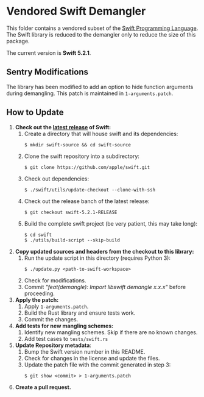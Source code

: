 # Vendored Swift Demangler

This folder contains a vendored subset of the [Swift Programming Language]. The Swift library is
reduced to the demangler only to reduce the size of this package.

The current version is **Swift 5.2.1**.

## Sentry Modifications

The library has been modified to add an option to hide function arguments during demangling. This
patch is maintained in `1-arguments.patch`.

## How to Update

1. **Check out the [latest release] of Swift:**
   1. Create a directory that will house swift and its dependencies:
      ```
      $ mkdir swift-source && cd swift-source
      ```
   2. Clone the swift repository into a subdirectory:
      ```
      $ git clone https://github.com/apple/swift.git
      ```
   3. Check out dependencies:
      ```
      $ ./swift/utils/update-checkout --clone-with-ssh
      ```
   4. Check out the release banch of the latest release:
      ```
      $ git checkout swift-5.2.1-RELEASE
      ```
   5. Build the complete swift project (be very patient, this may take long):
      ```
      $ cd swift
      $ ./utils/build-script --skip-build
      ```
2. **Copy updated sources and headers from the checkout to this library:**
   1. Run the update script in this directory (requires Python 3):
      ```
      $ ./update.py <path-to-swift-workspace>
      ```
   2. Check for modifications.
   3. Commit _"feat(demangle): Import libswift demangle x.x.x"_ before proceeding.
3. **Apply the patch:**
   1. Apply `1-arguments.patch`.
   2. Build the Rust library and ensure tests work.
   3. Commit the changes.
4. **Add tests for new mangling schemes:**
   1. Identify new mangling schemes. Skip if there are no known changes.
   2. Add test cases to `tests/swift.rs`
5. **Update Repository metadata**:
   1. Bump the Swift version number in this README.
   2. Check for changes in the license and update the files.
   3. Update the patch file with the commit generated in step 3:
      ```
      $ git show <commit> > 1-arguments.patch
      ```
6. **Create a pull request.**

[swift programming language]: https://github.com/apple/swift
[latest release]: https://github.com/apple/swift/releases/latest/
